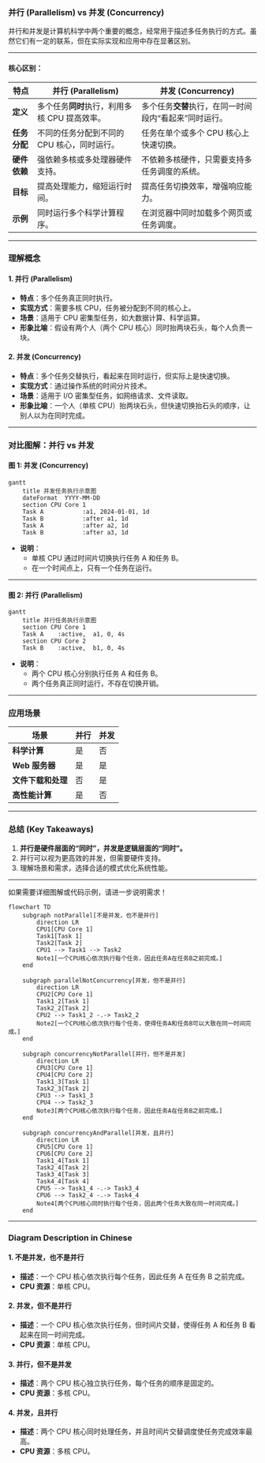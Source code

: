 ### 并行 (Parallelism) vs 并发 (Concurrency)

并行和并发是计算机科学中两个重要的概念，经常用于描述多任务执行的方式。虽然它们有一定的联系，但在实际实现和应用中存在显著区别。

---

#### **核心区别：**

| 特点           | 并行 (Parallelism)                                          | 并发 (Concurrency)                                     |
|----------------|------------------------------------------------------------|-------------------------------------------------------|
| **定义**       | 多个任务**同时**执行，利用多核 CPU 提高效率。                | 多个任务**交替**执行，在同一时间段内“看起来”同时运行。 |
| **任务分配**   | 不同的任务分配到不同的 CPU 核心，同时运行。                  | 任务在单个或多个 CPU 核心上快速切换。                 |
| **硬件依赖**   | 强依赖多核或多处理器硬件支持。                               | 不依赖多核硬件，只需要支持多任务调度的系统。           |
| **目标**       | 提高处理能力，缩短运行时间。                                 | 提高任务切换效率，增强响应能力。                      |
| **示例**       | 同时运行多个科学计算程序。                                   | 在浏览器中同时加载多个网页或任务调度。                |

---

### **理解概念**

#### 1. **并行 (Parallelism)**

- **特点**：多个任务真正同时执行。
- **实现方式**：需要多核 CPU，任务被分配到不同的核心上。
- **场景**：适用于 CPU 密集型任务，如大数据计算、科学运算。
- **形象比喻**：假设有两个人（两个 CPU 核心）同时抬两块石头，每个人负责一块。

#### 2. **并发 (Concurrency)**

- **特点**：多个任务交替执行，看起来在同时运行，但实际上是快速切换。
- **实现方式**：通过操作系统的时间分片技术。
- **场景**：适用于 I/O 密集型任务，如网络请求、文件读取。
- **形象比喻**：一个人（单核 CPU）抬两块石头，但快速切换抬石头的顺序，让别人以为在同时完成。

---

### **对比图解：并行 vs 并发**

#### 图 1: 并发 (Concurrency)
```mermaid
gantt
    title 并发任务执行示意图
    dateFormat  YYYY-MM-DD
    section CPU Core 1
    Task A           :a1, 2024-01-01, 1d
    Task B           :after a1, 1d
    Task A           :after a2, 1d
    Task B           :after a3, 1d

```

- **说明**：
  - 单核 CPU 通过时间片切换执行任务 A 和任务 B。
  - 在一个时间点上，只有一个任务在运行。

---

#### 图 2: 并行 (Parallelism)
```mermaid
gantt
    title 并行任务执行示意图
    section CPU Core 1
    Task A    :active,  a1, 0, 4s
    section CPU Core 2
    Task B    :active,  b1, 0, 4s
```

- **说明**：
  - 两个 CPU 核心分别执行任务 A 和任务 B。
  - 两个任务真正同时运行，不存在切换开销。

---

### **应用场景**

| 场景                | 并行                                      | 并发                                     |
|---------------------|------------------------------------------|-----------------------------------------|
| **科学计算**         | 是                                         | 否                                      |
| **Web 服务器**       | 是                                         | 是                                      |
| **文件下载和处理**   | 否                                         | 是                                      |
| **高性能计算**       | 是                                         | 否                                      |

---

### **总结 (Key Takeaways)**

1. **并行是硬件层面的“同时”，并发是逻辑层面的“同时”。**
2. 并行可以视为更高效的并发，但需要硬件支持。
3. 理解场景和需求，选择合适的模式优化系统性能。

---

如果需要详细图解或代码示例，请进一步说明需求！

```mermaid
flowchart TD
    subgraph notParallel[不是并发，也不是并行]
        direction LR
        CPU1[CPU Core 1]
        Task1[Task 1]
        Task2[Task 2]
        CPU1 --> Task1 --> Task2
        Note1[一个CPU核心依次执行每个任务，因此任务A在任务B之前完成。]
    end

    subgraph parallelNotConcurrency[并发，但不是并行]
        direction LR
        CPU2[CPU Core 1]
        Task1_2[Task 1]
        Task2_2[Task 2]
        CPU2 --> Task1_2 -.-> Task2_2
        Note2[一个CPU核心依次执行每个任务，使得任务A和任务B可以大致在同一时间完成。]
    end

    subgraph concurrencyNotParallel[并行，但不是并发]
        direction LR
        CPU3[CPU Core 1]
        CPU4[CPU Core 2]
        Task1_3[Task 1]
        Task2_3[Task 2]
        CPU3 --> Task1_3
        CPU4 --> Task2_3
        Note3[两个CPU核心依次执行每个任务，因此任务A在任务B之前完成。]
    end

    subgraph concurrencyAndParallel[并发，且并行]
        direction LR
        CPU5[CPU Core 1]
        CPU6[CPU Core 2]
        Task1_4[Task 1]
        Task2_4[Task 2]
        Task3_4[Task 3]
        Task4_4[Task 4]
        CPU5 --> Task1_4 -.-> Task3_4
        CPU6 --> Task2_4 -.-> Task4_4
        Note4[两个CPU核心同时执行每个任务，因此两个任务大致在同一时间完成。]
    end
```

---

### Diagram Description in Chinese

#### 1. **不是并发，也不是并行**
   - **描述**：一个 CPU 核心依次执行每个任务，因此任务 A 在任务 B 之前完成。
   - **CPU 资源**：单核 CPU。

#### 2. **并发，但不是并行**
   - **描述**：一个 CPU 核心依次执行任务，但时间片交替，使得任务 A 和任务 B 看起来在同一时间完成。
   - **CPU 资源**：单核 CPU。

#### 3. **并行，但不是并发**
   - **描述**：两个 CPU 核心独立执行任务，每个任务的顺序是固定的。
   - **CPU 资源**：多核 CPU。

#### 4. **并发，且并行**
   - **描述**：两个 CPU 核心同时处理任务，并且时间片交替调度使任务完成效率最高。
   - **CPU 资源**：多核 CPU。
